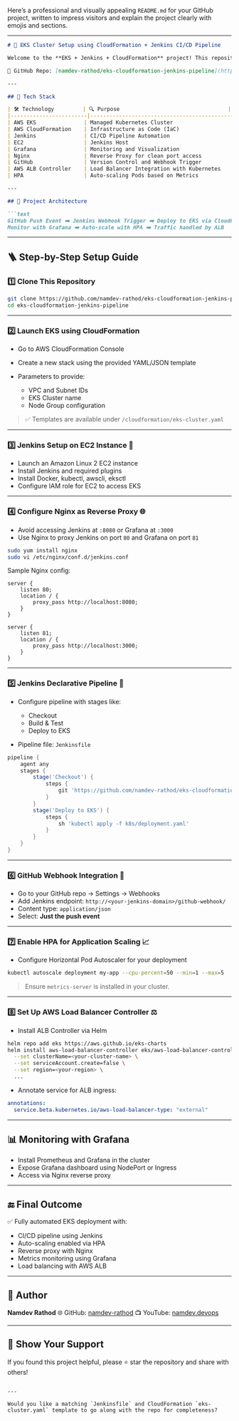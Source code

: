 Here’s a professional and visually appealing `README.md` for your GitHub project, written to impress visitors and explain the project clearly with emojis and sections.

---

````markdown
# 🚀 EKS Cluster Setup using CloudFormation + Jenkins CI/CD Pipeline

Welcome to the **EKS + Jenkins + CloudFormation** project! This repository helps you set up an **Amazon EKS Cluster** using **CloudFormation**, configure **Jenkins Declarative Pipeline** on EC2, and deploy scalable applications using **HPA** and **ALB** with AWS Load Balancer Controller.

🔗 GitHub Repo: [namdev-rathod/eks-cloudformation-jenkins-pipeline](https://github.com/namdev-rathod/eks-cloudformation-jenkins-pipeline)

---

## 🧰 Tech Stack

| 🛠️ Technology         | 🔍 Purpose                                  |
|------------------------|----------------------------------------------|
| AWS EKS               | Managed Kubernetes Cluster                   |
| AWS CloudFormation    | Infrastructure as Code (IaC)                 |
| Jenkins               | CI/CD Pipeline Automation                    |
| EC2                   | Jenkins Host                                 |
| Grafana               | Monitoring and Visualization                 |
| Nginx                 | Reverse Proxy for clean port access          |
| GitHub                | Version Control and Webhook Trigger          |
| AWS ALB Controller    | Load Balancer Integration with Kubernetes    |
| HPA                   | Auto-scaling Pods based on Metrics           |

---

## 📌 Project Architecture

```text
GitHub Push Event ➡️ Jenkins Webhook Trigger ➡️ Deploy to EKS via CloudFormation ➡️ 
Monitor with Grafana ➡️ Auto-scale with HPA ➡️ Traffic handled by ALB
````

---

## 🪜 Step-by-Step Setup Guide

### 1️⃣ Clone This Repository

```bash
git clone https://github.com/namdev-rathod/eks-cloudformation-jenkins-pipeline.git
cd eks-cloudformation-jenkins-pipeline
```

---

### 2️⃣ Launch EKS using CloudFormation

* Go to AWS CloudFormation Console
* Create a new stack using the provided YAML/JSON template
* Parameters to provide:

  * VPC and Subnet IDs
  * EKS Cluster name
  * Node Group configuration

> ✅ Templates are available under `/cloudformation/eks-cluster.yaml`

---

### 3️⃣ Jenkins Setup on EC2 Instance 🧪

* Launch an Amazon Linux 2 EC2 instance
* Install Jenkins and required plugins
* Install Docker, kubectl, awscli, eksctl
* Configure IAM role for EC2 to access EKS

---

### 4️⃣ Configure Nginx as Reverse Proxy 🌐

* Avoid accessing Jenkins at `:8080` or Grafana at `:3000`
* Use Nginx to proxy Jenkins on port `80` and Grafana on port `81`

```bash
sudo yum install nginx
sudo vi /etc/nginx/conf.d/jenkins.conf
```

Sample Nginx config:

```nginx
server {
    listen 80;
    location / {
        proxy_pass http://localhost:8080;
    }
}

server {
    listen 81;
    location / {
        proxy_pass http://localhost:3000;
    }
}
```

---

### 5️⃣ Jenkins Declarative Pipeline 🎯

* Configure pipeline with stages like:

  * Checkout
  * Build & Test
  * Deploy to EKS
* Pipeline file: `Jenkinsfile`

```groovy
pipeline {
    agent any
    stages {
        stage('Checkout') {
            steps {
                git 'https://github.com/namdev-rathod/eks-cloudformation-jenkins-pipeline.git'
            }
        }
        stage('Deploy to EKS') {
            steps {
                sh 'kubectl apply -f k8s/deployment.yaml'
            }
        }
    }
}
```

---

### 6️⃣ GitHub Webhook Integration 🔄

* Go to your GitHub repo → Settings → Webhooks
* Add Jenkins endpoint: `http://<your-jenkins-domain>/github-webhook/`
* Content type: `application/json`
* Select: **Just the push event**

---

### 7️⃣ Enable HPA for Application Scaling 📈

* Configure Horizontal Pod Autoscaler for your deployment

```bash
kubectl autoscale deployment my-app --cpu-percent=50 --min=1 --max=5
```

> Ensure `metrics-server` is installed in your cluster.

---

### 8️⃣ Set Up AWS Load Balancer Controller ⚖️

* Install ALB Controller via Helm

```bash
helm repo add eks https://aws.github.io/eks-charts
helm install aws-load-balancer-controller eks/aws-load-balancer-controller \
  --set clusterName=<your-cluster-name> \
  --set serviceAccount.create=false \
  --set region=<your-region> \
  ...
```

* Annotate service for ALB ingress:

```yaml
annotations:
  service.beta.kubernetes.io/aws-load-balancer-type: "external"
```

---

## 📊 Monitoring with Grafana

* Install Prometheus and Grafana in the cluster
* Expose Grafana dashboard using NodePort or Ingress
* Access via Nginx reverse proxy

---

## 🔚 Final Outcome

✅ Fully automated EKS deployment with:

* CI/CD pipeline using Jenkins
* Auto-scaling enabled via HPA
* Reverse proxy with Nginx
* Metrics monitoring using Grafana
* Load balancing with AWS ALB

---

## 🙌 Author

**Namdev Rathod**
🌐 GitHub: [namdev-rathod](https://github.com/namdev-rathod)
📺 YouTube: [namdev.devops](https://www.youtube.com/@namdev.devops)

---

## 🌟 Show Your Support

If you found this project helpful, please ⭐ star the repository and share with others!

```

---

Would you like a matching `Jenkinsfile` and CloudFormation `eks-cluster.yaml` template to go along with the repo for completeness?
```
